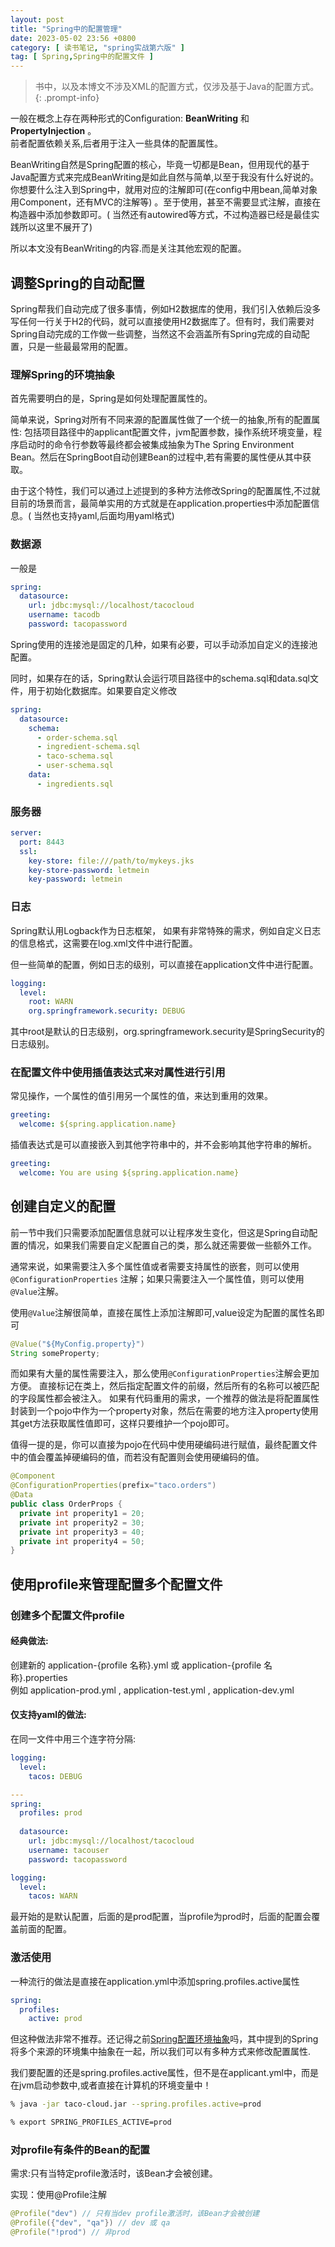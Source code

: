 ```yaml
---
layout: post
title: "Spring中的配置管理"
date: 2023-05-02 23:56 +0800
category: [ 读书笔记, "spring实战第六版" ]
tag: [ Spring,Spring中的配置文件 ]
---
```


> 书中，以及本博文不涉及XML的配置方式，仅涉及基于Java的配置方式。
{: .prompt-info}

一般在概念上存在两种形式的Configuration:  **BeanWriting** 和 **PropertyInjection** 。  
前者配置依赖关系,后者用于注入一些具体的配置属性。

BeanWriting自然是Spring配置的核心，毕竟一切都是Bean，但用现代的基于Java配置方式来完成BeanWriting是如此自然与简单,以至于我没有什么好说的。
你想要什么注入到Spring中，就用对应的注解即可(在config中用bean,简单对象用Component，还有MVC的注解等)
。至于使用，甚至不需要显式注解，直接在构造器中添加参数即可。(
当然还有autowired等方式，不过构造器已经是最佳实践所以这里不展开了)

所以本文没有BeanWriting的内容.而是关注其他宏观的配置。

## 调整Spring的自动配置

Spring帮我们自动完成了很多事情，例如H2数据库的使用，我们引入依赖后没多写任何一行关于H2的代码，就可以直接使用H2数据库了。但有时，我们需要对Spring自动完成的工作做一些调整，当然这不会涵盖所有Spring完成的自动配置，只是一些最最常用的配置。

### 理解Spring的环境抽象

首先需要明白的是，Spring是如何处理配置属性的。

简单来说，Spring对所有不同来源的配置属性做了一个统一的抽象,所有的配置属性:
包括项目路径中的applicant配置文件，jvm配置参数，操作系统环境变量，程序启动时的命令行参数等最终都会被集成抽象为The Spring
Environment Bean。然后在SpringBoot自动创建Bean的过程中,若有需要的属性便从其中获取。

由于这个特性，我们可以通过上述提到的多种方法修改Spring的配置属性,不过就目前的场景而言，最简单实用的方式就是在application.properties中添加配置信息。(
当然也支持yaml,后面均用yaml格式)

### 数据源

一般是

```yaml
spring:
  datasource:
    url: jdbc:mysql://localhost/tacocloud
    username: tacodb
    password: tacopassword
```

Spring使用的连接池是固定的几种，如果有必要，可以手动添加自定义的连接池配置。

同时，如果存在的话，Spring默认会运行项目路径中的schema.sql和data.sql文件，用于初始化数据库。如果要自定义修改

```yaml
spring:
  datasource:
    schema:
      - order-schema.sql
      - ingredient-schema.sql
      - taco-schema.sql
      - user-schema.sql
    data:
      - ingredients.sql
``` 

### 服务器

```yaml
server:
  port: 8443
  ssl:
    key-store: file:///path/to/mykeys.jks
    key-store-password: letmein
    key-password: letmein
```

### 日志

Spring默认用Logback作为日志框架，
如果有非常特殊的需求，例如自定义日志的信息格式，这需要在log.xml文件中进行配置。

但一些简单的配置，例如日志的级别，可以直接在application文件中进行配置。

```yaml
logging:
  level:
    root: WARN
    org.springframework.security: DEBUG
```

其中root是默认的日志级别，org.springframework.security是SpringSecurity的日志级别。

### 在配置文件中使用插值表达式来对属性进行引用

常见操作，一个属性的值引用另一个属性的值，来达到重用的效果。

```yaml
greeting:
  welcome: ${spring.application.name}
```

插值表达式是可以直接嵌入到其他字符串中的，并不会影响其他字符串的解析。

```yaml
greeting:
  welcome: You are using ${spring.application.name}
```

## 创建自定义的配置

前一节中我们只需要添加配置信息就可以让程序发生变化，但这是Spring自动配置的情况，如果我们需要自定义配置自己的类，那么就还需要做一些额外工作。

通常来说，如果需要注入多个属性值或者需要支持属性的嵌套，则可以使用`@ConfigurationProperties`
注解；如果只需要注入一个属性值，则可以使用`@Value`注解。

使用`@Value`注解很简单，直接在属性上添加注解即可,value设定为配置的属性名即可

```java
@Value("${MyConfig.property}")
String someProperty;
```

而如果有大量的属性需要注入，那么使用`@ConfigurationProperties`注解会更加方便。
直接标记在类上，然后指定配置文件的前缀，然后所有的名称可以被匹配的字段属性都会被注入。
如果有代码重用的需求，一个推荐的做法是将配置属性封装到一个pojo中作为一个property对象，然后在需要的地方注入property使用其get方法获取属性值即可，这样只要维护一个pojo即可。

值得一提的是，你可以直接为pojo在代码中使用硬编码进行赋值，最终配置文件中的值会覆盖掉硬编码的值，而若没有配置则会使用硬编码的值。

```java
@Component
@ConfigurationProperties(prefix="taco.orders")
@Data
public class OrderProps {
  private int properity1 = 20;
  private int properity2 = 30;
  private int properity3 = 40;
  private int properity4 = 50;
}
```

## 使用profile来管理配置多个配置文件

### 创建多个配置文件profile

#### 经典做法:
创建新的 application-{profile 名称}.yml 或 application-{profile 名称}.properties  
例如 application-prod.yml , application-test.yml , application-dev.yml

#### 仅支持yaml的做法:
在同一文件中用三个连字符分隔:
```yaml
logging:
  level:
    tacos: DEBUG

---
spring:
  profiles: prod
  
  datasource:
    url: jdbc:mysql://localhost/tacocloud
    username: tacouser
    password: tacopassword

logging:
  level:
    tacos: WARN
```
最开始的是默认配置，后面的是prod配置，当profile为prod时，后面的配置会覆盖前面的配置。

### 激活使用

一种流行的做法是直接在application.yml中添加spring.profiles.active属性
```yaml
spring:
  profiles:
    active: prod
```
但这种做法非常不推荐。还记得之前[Spring配置环境抽象](#理解spring的环境抽象)吗，其中提到的Spring将多个来源的环境集中抽象在一起，所以我们可以有多种方式来修改配置属性.

我们要配置的还是spring.profiles.active属性，但不是在applicant.yml中，而是在jvm启动参数中,或者直接在计算机的环境变量中！
```bash
% java -jar taco-cloud.jar --spring.profiles.active=prod
```
```bash
% export SPRING_PROFILES_ACTIVE=prod
```


### 对profile有条件的Bean的配置

需求:只有当特定profile激活时，该Bean才会被创建。

实现：使用@Profile注解

```java
@Profile("dev") // 只有当dev profile激活时，该Bean才会被创建
@Profile({"dev", "qa"}) // dev 或 qa
@Profile("!prod") // 非prod
```
